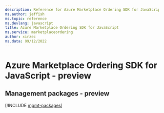 ```yaml
---
description: Reference for Azure Marketplace Ordering SDK for JavaScript
ms.author: jeffish
ms.topic: reference
ms.devlang: javascript
title: Azure Marketplace Ordering SDK for JavaScript
ms.service: marketplaceordering
author: xirzec
ms.data: 09/12/2022
---
```

# Azure Marketplace Ordering SDK for JavaScript - preview

## Management packages - preview
[!INCLUDE [mgmt-packages](marketplace-ordering-mgmt-index.md)]
